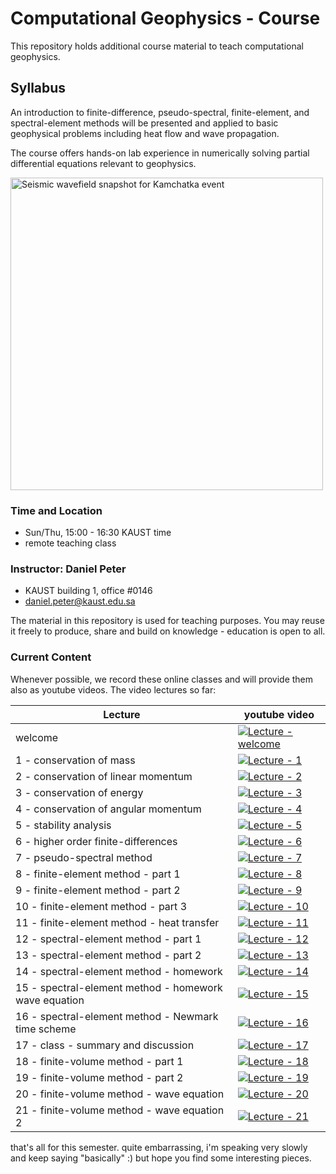 
# Computational Geophysics - Course

This repository holds additional course material to teach computational geophysics.

## Syllabus

An introduction to finite-difference, pseudo-spectral, finite-element, and spectral-element methods will be presented
and applied to basic geophysical problems including heat flow and wave propagation.

The course offers hands-on lab experience in numerically solving partial differential equations relevant to geophysics.

<!-- ![Seismic wavefield snapshot for Kamchatka event](yt-kamchatka-specfem-comp.png) -->
<img src="yt-kamchatka-specfem-comp.png" width="500" alt="Seismic wavefield snapshot for Kamchatka event">

### Time and Location

- Sun/Thu, 15:00 - 16:30 KAUST time
- remote teaching class

### Instructor: Daniel Peter
- KAUST building 1, office #0146  
- daniel.peter@kaust.edu.sa

The material in this repository is used for teaching purposes. You may reuse it freely to produce, share and build on knowledge - education is open to all.


### Current Content

Whenever possible, we record these online classes and will provide them also as youtube videos.
The video lectures so far:

| Lecture | youtube video |
| ---     | ---           |
| welcome | [![Lecture - welcome](https://img.youtube.com/vi/t_sJcFkU4Nc/0.jpg)](https://www.youtube.com/watch?v=t_sJcFkU4Nc) |
| 1 - conservation of mass | [![Lecture - 1](https://img.youtube.com/vi/t5EEzu8af0w/0.jpg)](https://www.youtube.com/watch?v=t5EEzu8af0w) |
| 2 - conservation of linear momentum | [![Lecture - 2](https://img.youtube.com/vi/YyveCceBnnA/0.jpg)](https://youtu.be/YyveCceBnnA) |
| 3 - conservation of energy | [![Lecture - 3](https://img.youtube.com/vi/wnHyiKCyhgY/0.jpg)](https://youtu.be/wnHyiKCyhgY) | 
| 4 - conservation of angular momentum | [![Lecture - 4](https://img.youtube.com/vi/KDoQP8OG6Hg/0.jpg)](https://youtu.be/KDoQP8OG6Hg) |
| 5 - stability analysis | [![Lecture - 5](https://img.youtube.com/vi/-Yj-YNWeI7Q/0.jpg)](https://youtu.be/-Yj-YNWeI7Q) |
| 6 - higher order finite-differences | [![Lecture - 6](https://img.youtube.com/vi/0PROf3lMFuo/0.jpg)](https://youtu.be/0PROf3lMFuo) |
| 7 - pseudo-spectral method | [![Lecture - 7](https://img.youtube.com/vi/Gg3tPwuXVyg/0.jpg)](https://youtu.be/Gg3tPwuXVyg) |
| 8 - finite-element method - part 1 | [![Lecture - 8](https://img.youtube.com/vi/ejjlwzRTdw8/0.jpg)](https://youtu.be/ejjlwzRTdw8) |
| 9 - finite-element method - part 2 | [![Lecture - 9](https://img.youtube.com/vi/krXODiA2NWg/0.jpg)](https://youtu.be/krXODiA2NWg) |
| 10 - finite-element method - part 3 | [![Lecture - 10](https://img.youtube.com/vi/gYrXuRqhkPY/0.jpg)](https://youtu.be/gYrXuRqhkPY) |
| 11 - finite-element method - heat transfer | [![Lecture - 11](https://img.youtube.com/vi/nZAA8WURrwM/0.jpg)](https://youtu.be/nZAA8WURrwM) |
| 12 - spectral-element method - part 1 | [![Lecture - 12](https://img.youtube.com/vi/DvXoLvJXbgE/0.jpg)](https://youtu.be/DvXoLvJXbgE) |
| 13 - spectral-element method - part 2 | [![Lecture - 13](https://img.youtube.com/vi/xSJWqZ9wpqM/0.jpg)](https://youtu.be/xSJWqZ9wpqM) |
| 14 - spectral-element method - homework | [![Lecture - 14](https://img.youtube.com/vi/1Cf9TI3vCAs/0.jpg)](https://youtu.be/1Cf9TI3vCAs) |
| 15 - spectral-element method - homework wave equation | [![Lecture - 15](https://img.youtube.com/vi/2pvPIMyzB54/0.jpg)](https://youtu.be/2pvPIMyzB54) |
| 16 - spectral-element method - Newmark time scheme | [![Lecture - 16](https://img.youtube.com/vi/CwLP9D3doU0/0.jpg)](https://youtu.be/CwLP9D3doU0) |
| 17 - class - summary and discussion | [![Lecture - 17](https://img.youtube.com/vi/jJ7IUez3uYI/0.jpg)](https://youtu.be/jJ7IUez3uYI) |
| 18 - finite-volume method - part 1 | [![Lecture - 18](https://img.youtube.com/vi/iN5umWwwqj4/0.jpg)](https://youtu.be/iN5umWwwqj4) |
| 19 - finite-volume method - part 2 | [![Lecture - 19](https://img.youtube.com/vi/NXI3V6rj4Uw/0.jpg)](https://youtu.be/NXI3V6rj4Uw) |
| 20 - finite-volume method - wave equation | [![Lecture - 20](https://img.youtube.com/vi/EzUt0_155to/0.jpg)](https://youtu.be/EzUt0_155to) |
| 21 - finite-volume method - wave equation 2 | [![Lecture - 21](https://img.youtube.com/vi/GjabyTO6LCs/0.jpg)](https://youtu.be/GjabyTO6LCs) |


that's all for this semester. 
quite embarrassing, i'm speaking very slowly and keep saying "basically" :) but hope you find some interesting pieces.


